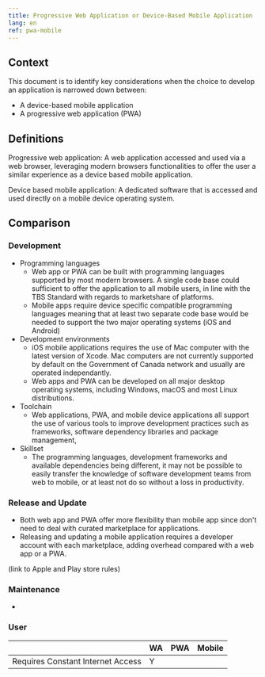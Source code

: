 ```yaml
---
title: Progressive Web Application or Device-Based Mobile Application
lang: en
ref: pwa-mobile
---
```

## Context

This document is to identify key considerations when the choice to develop an application is narrowed down between:

- A device-based mobile application
- A progressive web application (PWA)

## Definitions

Progressive web application: A web application accessed and used via a web browser, leveraging modern browsers functionalities to offer the user a similar experience as a device based mobile application.

Device based mobile application: A dedicated software that is accessed and used directly on a mobile device operating system.

## Comparison

### Development

- Programming languages
  - Web app or PWA can be built with programming languages supported by most modern browsers. A single code base could sufficient to offer the application to all mobile users, in line with the TBS Standard with regards to marketshare of platforms.
  - Mobile apps require device specific compatible programming languages meaning that at least two separate code base would be needed to support the two major operating systems (iOS and Android)
- Development environments
  - iOS mobile applications requires the use of Mac computer with the latest version of Xcode. Mac computers are not currently supported by default on the Government of Canada network and usually are operated independantly.
  - Web apps and PWA can be developed on all major desktop operating systems, including Windows, macOS and most Linux distributions.
- Toolchain
  - Web applications, PWA, and mobile device applications all support the use of various tools to improve development practices such as frameworks, software dependency libraries and package management, 
- Skillset
  - The programming languages, development frameworks and available dependencies being different, it may not be possible to easily transfer the knowledge of software development teams from web to mobile, or at least not do so without a loss in productivity.

### Release and Update

- Both web app and PWA offer more flexibility than mobile app since don't need to deal with curated marketplace for applications.
- Releasing and updating a mobile application requires a developer account with each marketplace, adding overhead compared with a web app or a PWA.

(link to Apple and Play store rules)

### Maintenance

- 

### User

||WA|PWA|Mobile|
|---|---|---|---|
|Requires Constant Internet Access|Y|||